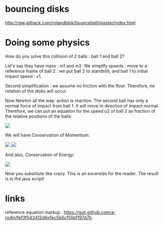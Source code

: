 # bouncing disks
http://raw.githack.com/rolandblok/bounceball/master/index.html
 
# Doing some physics
How do you solve this collision of 2 balls : ball 1 and ball 2?

Let's say they have mass : m1 and m2.
We simplify speeds : move to a reference frame of ball 2 : we put ball 2 to standstill, and ball 1 to initial impact speed : v1.

Second simplification : we assume no friction with the floor. Therefore, no rotation of the disks will occur.

Now Newton all the way: action is reaction. The second ball has only a normal force of impact from ball 1. It will move in direction of impact normal. Therefore, we can put an equation for the speed u2 of ball 2 as fraction of the relative positions of the balls:

<img src="https://render.githubusercontent.com/render/math?math=\frac{u_2^y}{u_2^x}  =\frac{\Delta y}{\Delta x} = tan(\alpha)">

We will have Conservation of Momentum:

<img src="https://render.githubusercontent.com/render/math?math=m_1 v_1^x = m_1 u_1^x %2B  m_2 u_2^x">
<img src="https://render.githubusercontent.com/render/math?math=m_1 v_1^y = m_1 u_1^y %2B  m_2 u_2^y">

And also, Conservation of Energy:

<img src="https://render.githubusercontent.com/render/math?math=\frac{1}{2} m_1 \overline{v}_1^2 = \frac{1}{2} m_1 \overline{u_1}^2 %2B \frac{1}{2} m_2 \overline{u}_2^2">

Now you substitute like crazy. This is an excersize for the reader. The result is in the java script!


# links

reference equation markup : https://gist.github.com/a-rodin/fef3f543412d6e1ec5b6cf55bf197d7b
